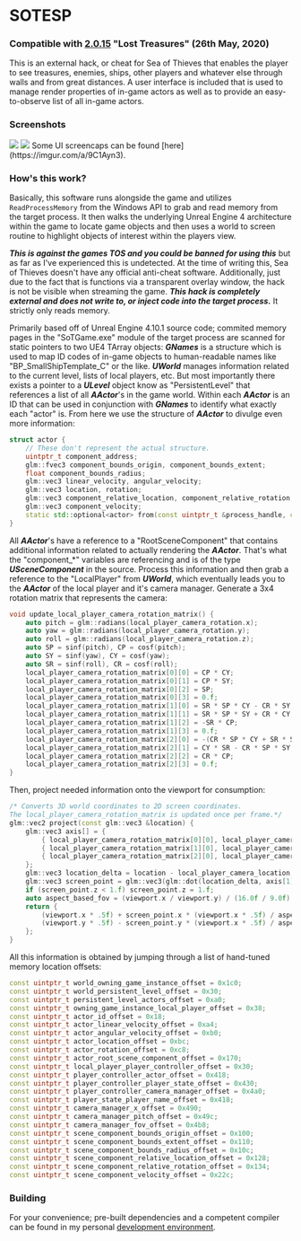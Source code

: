 # SOTESP
### Compatible with [2.0.15](https://www.seaofthieves.com/release-notes/2.0.15) "Lost Treasures" (26th May, 2020)
This is an external hack, or cheat for Sea of Thieves that enables the player to see treasures, enemies, ships, other players and whatever else through walls and from great distances. A user interface is included that is used to manage render properties of in-game actors as well as to provide an easy-to-observe list of all in-game actors.

### Screenshots
<img src="https://gitlab.com/codegoose/sotesp/-/raw/master/screenshots/combined-preview-2.jpg" />
<img src="https://gitlab.com/codegoose/sotesp/-/raw/master/screenshots/combined-preview-1.jpg" />
Some UI screencaps can be found [here](https://imgur.com/a/9C1Ayn3).

### How's this work?
Basically, this software runs alongside the game and utilizes ```ReadProcessMemory``` from the Windows API to grab and read memory from the target process. It then walks the underlying Unreal Engine 4 architecture within the game to locate game objects and then uses a world to screen routine to highlight objects of interest within the players view.

***This is against the games TOS and you could be banned for using this*** but as far as I've experienced this is undetected. At the time of writing this, Sea of Thieves doesn't have any official anti-cheat software. Additionally, just due to the fact that is functions via a transparent overlay window, the hack is not be visible when streaming the game. ***This hack is completely external and does not write to, or inject code into the target process.*** It strictly only reads memory.

Primarily based off of Unreal Engine 4.10.1 source code; commited memory pages in the "SoTGame.exe" module of the target process are scanned for static pointers to two UE4 TArray objects: ***GNames*** is a structure which is used to map ID codes of in-game objects to human-readable names like "BP_SmallShipTemplate_C" or the like. ***UWorld*** manages information related to the current level, lists of local players, etc. But most importantly there exists a pointer to a ***ULevel*** object know as "PersistentLevel" that references a list of all ***AActor***'s in the game world. Within each ***AActor*** is an ID that can be used in conjunction with ***GNames*** to identify what exactly each "actor" is.
From here we use the structure of ***AActor*** to divulge even more information:
```c++
struct actor {
	// These don't represent the actual structure.
	uintptr_t component_address;
	glm::fvec3 component_bounds_origin, component_bounds_extent;
	float component_bounds_radius;
	glm::vec3 linear_velocity, angular_velocity;
	glm::vec3 location, rotation;
	glm::vec3 component_relative_location, component_relative_rotation;
	glm::vec3 component_velocity;
	static std::optional<actor> from(const uintptr_t &process_handle, const uintptr_t &actor_address);
}
```

All ***AActor***'s have a reference to a "RootSceneComponent" that contains additional information related to actually rendering the ***AActor***. That's what the "component_*" variables are referencing and is of the type ***USceneComponent*** in the source. Process this information and then grab a reference to the "LocalPlayer" from ***UWorld***, which eventually leads you to the ***AActor*** of the local player and it's camera manager. Generate a 3x4 rotation matrix that represents the camera:
```c++
void update_local_player_camera_rotation_matrix() {
	auto pitch = glm::radians(local_player_camera_rotation.x);
	auto yaw = glm::radians(local_player_camera_rotation.y);
	auto roll = glm::radians(local_player_camera_rotation.z);
	auto SP = sinf(pitch), CP = cosf(pitch);
	auto SY = sinf(yaw), CY = cosf(yaw);
	auto SR = sinf(roll), CR = cosf(roll);
	local_player_camera_rotation_matrix[0][0] = CP * CY;
	local_player_camera_rotation_matrix[0][1] = CP * SY;
	local_player_camera_rotation_matrix[0][2] = SP;
	local_player_camera_rotation_matrix[0][3] = 0.f;
	local_player_camera_rotation_matrix[1][0] = SR * SP * CY - CR * SY;
	local_player_camera_rotation_matrix[1][1] = SR * SP * SY + CR * CY;
	local_player_camera_rotation_matrix[1][2] = -SR * CP;
	local_player_camera_rotation_matrix[1][3] = 0.f;
	local_player_camera_rotation_matrix[2][0] = -(CR * SP * CY + SR * SY);
	local_player_camera_rotation_matrix[2][1] = CY * SR - CR * SP * SY;
	local_player_camera_rotation_matrix[2][2] = CR * CP;
	local_player_camera_rotation_matrix[2][3] = 0.f;
}
```
Then, project needed information onto the viewport for consumption:
```c++
/* Converts 3D world coordinates to 2D screen coordinates.
The local_player_camera_rotation_matrix is updated once per frame.*/
glm::vec2 project(const glm::vec3 &location) {
	glm::vec3 axis[] = {
		{ local_player_camera_rotation_matrix[0][0], local_player_camera_rotation_matrix[0][1], local_player_camera_rotation_matrix[0][2] },
		{ local_player_camera_rotation_matrix[1][0], local_player_camera_rotation_matrix[1][1], local_player_camera_rotation_matrix[1][2] },
		{ local_player_camera_rotation_matrix[2][0], local_player_camera_rotation_matrix[2][1], local_player_camera_rotation_matrix[2][2] }
	};
	glm::vec3 location_delta = location - local_player_camera_location;
	glm::vec3 screen_point = glm::vec3(glm::dot(location_delta, axis[1]), glm::dot(location_delta, axis[2]), glm::dot(location_delta, axis[0]));
	if (screen_point.z < 1.f) screen_point.z = 1.f;
	auto aspect_based_fov = (viewport.x / viewport.y) / (16.0f / 9.0f) * tanf(local_player_camera_fov * M_PI / 360.0f);
	return {
		(viewport.x * .5f) + screen_point.x * (viewport.x * .5f) / aspect_based_fov / screen_point.z,
		(viewport.y * .5f) - screen_point.y * (viewport.x * .5f) / aspect_based_fov / screen_point.z
	};
}
```
All this information is obtained by jumping through a list of hand-tuned memory location offsets:
```c++
const uintptr_t world_owning_game_instance_offset = 0x1c0;
const uintptr_t world_persistent_level_offset = 0x30;
const uintptr_t persistent_level_actors_offset = 0xa0;
const uintptr_t owning_game_instance_local_player_offset = 0x38;
const uintptr_t actor_id_offset = 0x18;
const uintptr_t actor_linear_velocity_offset = 0xa4;
const uintptr_t actor_angular_velocity_offset = 0xb0;
const uintptr_t actor_location_offset = 0xbc;
const uintptr_t actor_rotation_offset = 0xc8;
const uintptr_t actor_root_scene_component_offset = 0x170;
const uintptr_t local_player_player_controller_offset = 0x30;
const uintptr_t player_controller_actor_offset = 0x418;
const uintptr_t player_controller_player_state_offset = 0x430;
const uintptr_t player_controller_camera_manager_offset = 0x4a0;
const uintptr_t player_state_player_name_offset = 0x418;
const uintptr_t camera_manager_x_offset = 0x490;
const uintptr_t camera_manager_pitch_offset = 0x49c;
const uintptr_t camera_manager_fov_offset = 0x4b8;
const uintptr_t scene_component_bounds_origin_offset = 0x100;
const uintptr_t scene_component_bounds_extent_offset = 0x110;
const uintptr_t scene_component_bounds_radius_offset = 0x10c;
const uintptr_t scene_component_relative_location_offset = 0x128;
const uintptr_t scene_component_relative_rotation_offset = 0x134;
const uintptr_t scene_component_velocity_offset = 0x22c;
```
### Building
For your convenience; pre-built dependencies and a competent compiler can be found in my personal [development environment](https://gitlab.com/codegoose/devutil).
